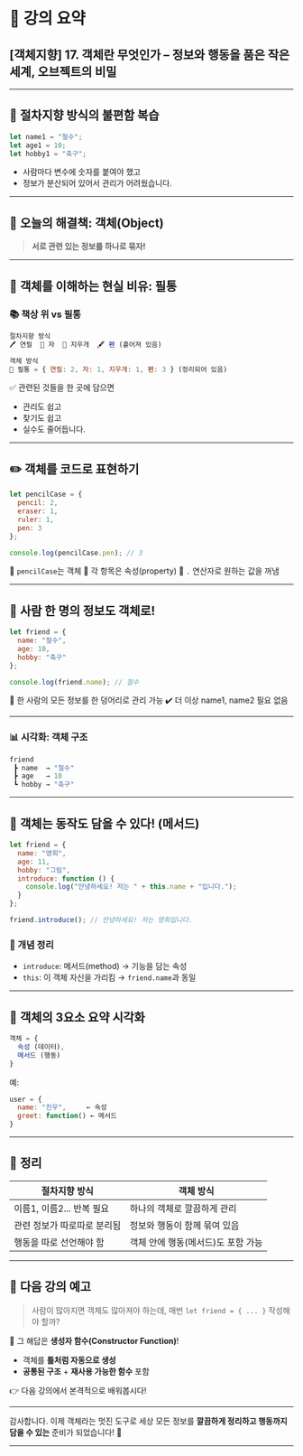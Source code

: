 # 📘 강의 요약

## \[객체지향] 17. 객체란 무엇인가 – 정보와 행동을 품은 작은 세계, 오브젝트의 비밀

---

## 🧠 절차지향 방식의 불편함 복습

```js
let name1 = "철수";
let age1 = 10;
let hobby1 = "축구";
```

* 사람마다 변수에 숫자를 붙여야 했고
* 정보가 분산되어 있어서 관리가 어려웠습니다.

---

## 🎯 오늘의 해결책: 객체(Object)

> **서로 관련 있는 정보를 하나로 묶자!**

---

## 🎒 객체를 이해하는 현실 비유: 필통

### 📚 책상 위 vs 필통

```js
절차지향 방식
🖊️ 연필  📏 자  🧽 지우개  🖋️ 펜 (흩어져 있음)

객체 방식
🧰 필통 = { 연필: 2, 자: 1, 지우개: 1, 펜: 3 } (정리되어 있음)
```

✅ 관련된 것들을 한 곳에 담으면

* 관리도 쉽고
* 찾기도 쉽고
* 실수도 줄어듭니다.

---

## ✏️ 객체를 코드로 표현하기

```js
let pencilCase = {
  pencil: 2,
  eraser: 1,
  ruler: 1,
  pen: 3
};

console.log(pencilCase.pen); // 3
```

🧰 `pencilCase`는 객체
📌 각 항목은 속성(property)
📌 `.` 연산자로 원하는 값을 꺼냄

---

## 👦 사람 한 명의 정보도 객체로!

```js
let friend = {
  name: "철수",
  age: 10,
  hobby: "축구"
};

console.log(friend.name); // 철수
```

📌 한 사람의 모든 정보를 한 덩어리로 관리 가능
✔️ 더 이상 name1, name2 필요 없음

---

### 📊 시각화: 객체 구조

```js
friend
 ┣ name  → "철수"
 ┣ age   → 10
 ┗ hobby → "축구"
```

---

## 🤖 객체는 동작도 담을 수 있다! (메서드)

```js
let friend = {
  name: "영희",
  age: 11,
  hobby: "그림",
  introduce: function () {
    console.log("안녕하세요! 저는 " + this.name + "입니다.");
  }
};

friend.introduce(); // 안녕하세요! 저는 영희입니다.
```

### 🧠 개념 정리

* `introduce`: 메서드(method) → 기능을 담는 속성
* `this`: 이 객체 자신을 가리킴 → `friend.name`과 동일

---

## 🧱 객체의 3요소 요약 시각화

```js
객체 = {
  속성 (데이터),
  메서드 (행동)
}
```

예:

```js
user = {
  name: "진우",     ← 속성
  greet: function() ← 메서드
}
```

---

## 📌 정리

| 절차지향 방식           | 객체 방식                |
| ----------------- | -------------------- |
| 이름1, 이름2... 반복 필요 | 하나의 객체로 깔끔하게 관리      |
| 관련 정보가 따로따로 분리됨   | 정보와 행동이 함께 묶여 있음     |
| 행동을 따로 선언해야 함     | 객체 안에 행동(메서드)도 포함 가능 |

---

## 🔭 다음 강의 예고

> 사람이 많아지면 객체도 많아져야 하는데,
> 매번 `let friend = { ... }` 작성해야 할까?

🎯 그 해답은 **생성자 함수(Constructor Function)**!

* 객체를 **틀처럼 자동으로 생성**
* **공통된 구조** + **재사용 가능한 함수** 포함

👉 다음 강의에서 본격적으로 배워봅시다!

---

감사합니다. 이제 객체라는 멋진 도구로
세상 모든 정보를 **깔끔하게 정리하고 행동까지 담을 수 있는** 준비가 되었습니다! 🙌

---